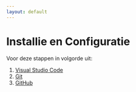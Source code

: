 ```yaml
---
layout: default
---
```

# Installie en Configuratie

Voor deze stappen in volgorde uit:

1. [Visual Studio Code](/vscode/index.md)
2. [Git](/git/index.md)
3. [GitHub](/github/index.md)

